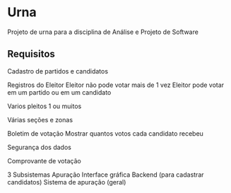 # Urna
Projeto de urna para a disciplina de Análise e Projeto de Software

## Requisitos

Cadastro de partidos e candidatos

Registros do Eleitor
  Eleitor não pode votar mais de 1 vez
  Eleitor pode votar em um partido ou em um candidato

Varios pleitos
  1 ou muitos

Várias seções e zonas

Boletim de votação
  Mostrar quantos votos cada candidato recebeu

Segurança dos dados

Comprovante de votação

3 Subsistemas
  Apuração
  Interface gráfica
  Backend (para cadastrar candidatos)
  Sistema de apuração (geral)
  
